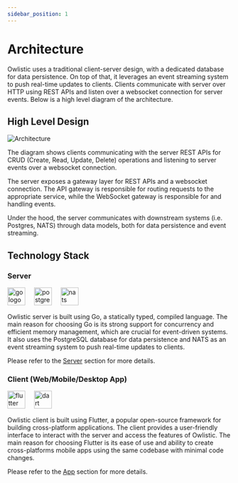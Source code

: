 ```yaml
---
sidebar_position: 1
---
```


# Architecture

Owlistic uses a traditional client-server design, with a dedicated database for data persistence. On top of that, it leverages an event streaming system to push real-time updates to clients. Clients communicate with server over HTTP using REST APIs and listen over a websocket connection for server events. Below is a high level diagram of the architecture.

## High Level Design

![Architecture](/img/developers/architecture.png)

The diagram shows clients communicating with the server REST APIs for CRUD (Create, Read, Update, Delete) operations and listening to server events over a websocket connection.

The server exposes a gateway layer for REST APIs and a websocket connection. The API gateway is responsible for routing requests to the appropriate service, while the WebSocket gateway is responsible for and handling events.

Under the hood, the server communicates with downstream systems (i.e. Postgres, NATS) through data models, both for data persistence and event streaming.

## Technology Stack

### Server

<img src="https://cdn.simpleicons.org/go" height="40" alt="go logo"/>
<img width="12" />
<img src="https://cdn.simpleicons.org/postgresql" height="40" alt="postgresql logo"/>
<img width="12" />
<img src="https://cdn.simpleicons.org/natsdotio" height="40" alt="nats logo"/>
<img width="12" />

Owlistic server is built using Go, a statically typed, compiled language. The main reason for choosing Go is its strong support for concurrency and efficient memory management, which are crucial for event-driven systems. It also uses the PostgreSQL database for data persistence and NATS as an event streaming system to push real-time updates to clients.

Please refer to the [Server](developers/backend.md) section for more details.

### Client (Web/Mobile/Desktop App)

<img src="https://cdn.simpleicons.org/flutter" height="40" alt="flutter logo"/>
<img width="12" />
<img src="https://cdn.simpleicons.org/dart" height="40" alt="dart logo"/>
<img width="12" />

Owlistic client is built using Flutter, a popular open-source framework for building cross-platform applications. The client provides a user-friendly interface to interact with the server and access the features of Owlistic. The main reason for choosing Flutter is its ease of use and ability to create cross-platforms mobile apps using the same codebase with minimal code changes.

Please refer to the [App](developers/frontend.md) section for more details.
